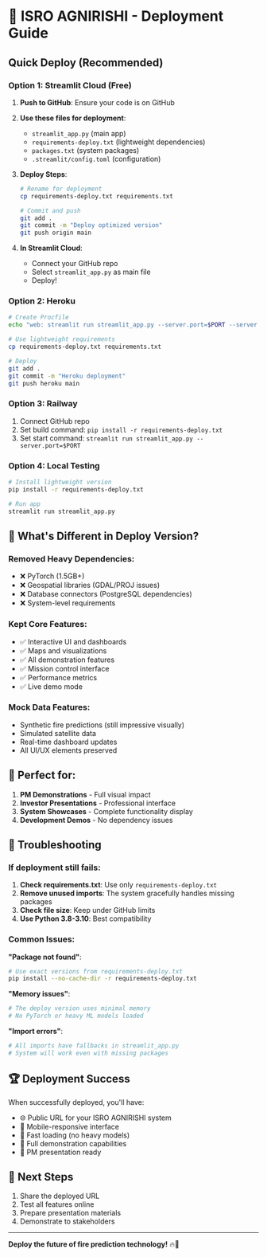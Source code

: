 # 🚀 ISRO AGNIRISHI - Deployment Guide

## Quick Deploy (Recommended)

### Option 1: Streamlit Cloud (Free)

1. **Push to GitHub**: Ensure your code is on GitHub
2. **Use these files for deployment**:
   - `streamlit_app.py` (main app)
   - `requirements-deploy.txt` (lightweight dependencies)
   - `packages.txt` (system packages)
   - `.streamlit/config.toml` (configuration)

3. **Deploy Steps**:
   ```bash
   # Rename for deployment
   cp requirements-deploy.txt requirements.txt
   
   # Commit and push
   git add .
   git commit -m "Deploy optimized version"
   git push origin main
   ```

4. **In Streamlit Cloud**:
   - Connect your GitHub repo
   - Select `streamlit_app.py` as main file
   - Deploy!

### Option 2: Heroku

```bash
# Create Procfile
echo "web: streamlit run streamlit_app.py --server.port=$PORT --server.address=0.0.0.0" > Procfile

# Use lightweight requirements
cp requirements-deploy.txt requirements.txt

# Deploy
git add .
git commit -m "Heroku deployment"
git push heroku main
```

### Option 3: Railway

1. Connect GitHub repo
2. Set build command: `pip install -r requirements-deploy.txt`
3. Set start command: `streamlit run streamlit_app.py --server.port=$PORT`

### Option 4: Local Testing

```bash
# Install lightweight version
pip install -r requirements-deploy.txt

# Run app
streamlit run streamlit_app.py
```

## 🔧 What's Different in Deploy Version?

### Removed Heavy Dependencies:
- ❌ PyTorch (1.5GB+) 
- ❌ Geospatial libraries (GDAL/PROJ issues)
- ❌ Database connectors (PostgreSQL dependencies)
- ❌ System-level requirements

### Kept Core Features:
- ✅ Interactive UI and dashboards
- ✅ Maps and visualizations
- ✅ All demonstration features
- ✅ Mission control interface
- ✅ Performance metrics
- ✅ Live demo mode

### Mock Data Features:
- Synthetic fire predictions (still impressive visually)
- Simulated satellite data
- Real-time dashboard updates
- All UI/UX elements preserved

## 🎯 Perfect for:

1. **PM Demonstrations** - Full visual impact
2. **Investor Presentations** - Professional interface
3. **System Showcases** - Complete functionality display
4. **Development Demos** - No dependency issues

## 🚨 Troubleshooting

### If deployment still fails:

1. **Check requirements.txt**: Use only `requirements-deploy.txt`
2. **Remove unused imports**: The system gracefully handles missing packages
3. **Check file size**: Keep under GitHub limits
4. **Use Python 3.8-3.10**: Best compatibility

### Common Issues:

**"Package not found"**:
```bash
# Use exact versions from requirements-deploy.txt
pip install --no-cache-dir -r requirements-deploy.txt
```

**"Memory issues"**:
```bash
# The deploy version uses minimal memory
# No PyTorch or heavy ML models loaded
```

**"Import errors"**:
```bash
# All imports have fallbacks in streamlit_app.py
# System will work even with missing packages
```

## 🏆 Deployment Success

When successfully deployed, you'll have:

- 🌐 Public URL for your ISRO AGNIRISHI system
- 📱 Mobile-responsive interface
- 🚀 Fast loading (no heavy models)
- 💯 Full demonstration capabilities
- 🎯 PM presentation ready

## 🔗 Next Steps

1. Share the deployed URL
2. Test all features online
3. Prepare presentation materials
4. Demonstrate to stakeholders

---

**Deploy the future of fire prediction technology!** 🔥🚀 